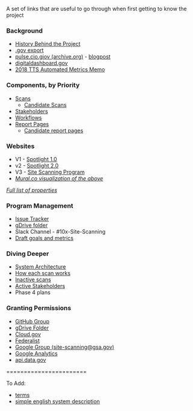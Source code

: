 A set of links that are useful to go through when first getting to know the project 

### Background
* [History Behind the Project](/about/project-management/project-history.md)
* [.gov export](https://github.com/GSA/data/blob/master/dotgov-domains/current-federal.csv)
* [pulse.cio.giov (archive.org)](https://web.archive.org/web/20171114004224/https://pulse.cio.gov/) - [blogpost](https://18f.gsa.gov/2015/06/02/taking-the-pulse-of-the-federal-governments-web-presence/)
* [digitaldashboard.gov](https://digitaldashboard.gov)
* [2018 TTS Automated Metrics Memo](https://docs.google.com/document/d/1Yntar54u0nx7Cfda4IPBfvLBIb8PaDsV8mN9jyQo6Zo/edit)

### Components, by Priority 
* [Scans](/scans#readme)
  * [Candidate Scans](/scans/candidate-scans.md)
* [Stakeholders](/about/project-management/stakeholders.md)
* [Workflows](/workflows)
* [Report Pages](/report-pages#readme)
  * [Candidate report pages](/report-pages/candidate-report-pages.md)


###  Websites 

* V1 - [Spotlight 1.0](https://site-scanning.app.cloud.gov/)
* v2 - [Spotlight 2.0](https://federalist-05e4f538-b6c2-49a0-a38c-262ad093ad6d.app.cloud.gov/site/18f/spotlight-ui/)
* V3 - [Site Scanning Program](http://digital.gov/site-scanning)
* _[Mural.co visualization of the above](https://app.mural.co/t/gsa6/m/gsa6/1595872374970/a78de7393b0f870349fe6b5b6a0017d9da29106e)_

_[Full list of properties](/about/web-properties.md)_


### Program Management 
* [Issue Tracker](https://github.com/18F/Spotlight/issues)
* [gDrive folder](https://drive.google.com/drive/u/1/folders/10jBbaVSWfSzyHouksFzseExKb7GAxq7e?ths=true)
* Slack Channel - #10x-Site-Scanning
* [Draft goals and metrics](/about/project-management/goals-and-metrics.md)

### Diving Deeper 
* [System Architecture](https://github.com/18F/spotlight/blob/master/docs/Architecture.md)
* [How each scan works](/scans#active)
* [Inactive scans](/scans#inactive)
* [Active Stakeholders](/about/project-management/stakeholders.md)
* Phase 4 plans 

### Granting Permissions
* [GitHub Group](https://github.com/orgs/18F/teams/10x-site-scanning)
* [gDrive Folder](https://drive.google.com/drive/u/1/folders/10jBbaVSWfSzyHouksFzseExKb7GAxq7e?ths=true)
* [Cloud.gov](https://dashboard.fr.cloud.gov/)
* [Federalist](https://federalist.18f.gov/)
* [Google Group (site-scanning@gsa.gov)](https://groups.google.com/u/1/a/gsa.gov/g/site-scanning)
* [Google Analytics](https://www.google.com/analytics)
* [api.data.gov](https://api.data.gov/admin)


======================= 

To Add: 
* [terms](/about/project-terms.md)
* [simple english system description](https://github.com/18F/Spotlight/blob/master/docs/simple-english-system-description.md)
